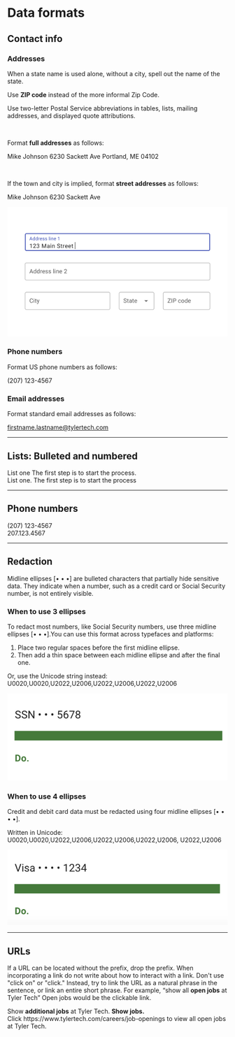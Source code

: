 # Data formats

## Contact info 

### Addresses

When a state name is used alone, without a city, spell out the name of the state.

Use **ZIP code** instead of the more informal Zip Code.

Use two-letter Postal Service abbreviations in tables, lists, mailing addresses, and displayed quote attributions.

<br />

Format **full addresses** as follows:

Mike Johnson
6230 Sackett Ave
Portland, ME 04102

<br />

If the town and city is implied, format **street addresses** as follows:

Mike Johnson
6230 Sackett Ave

<ImageBlock max-width="400px">

![An example of a text field form laying out addresses](./images/address-example.png)

</ImageBlock>

### Phone numbers

Format US phone numbers as follows:

(207) 123-4567

### Email addresses

Format standard email addresses as follows:

firstname.lastname@tylertech.com

---

## Lists: Bulleted and numbered

<Columns columns="two" type="equal" denseSpacing={true}>
  <div>
    <DoDontGrid titleText="Do">
      <DoDontTextSection>
        <DoDontText type="do">List one</DoDontText>
        <DoDontText type="do">The first step is to start the process. </DoDontText>
      </DoDontTextSection>
    </DoDontGrid>
  </div>

  <div>
    <DoDontGrid titleText="Don't">
      <DoDontTextSection>
        <DoDontText type="dont">List one.</DoDontText>
        <DoDontText type="dont">The first step is to start the process</DoDontText>
      </DoDontTextSection>
    </DoDontGrid>
  </div>
</Columns>

---

## Phone numbers

<Columns columns="two" type="equal" denseSpacing={true}>
  <div>
    <DoDontGrid titleText="Do">
      <DoDontTextSection>
        <DoDontText type="do">(207) 123-4567</DoDontText>
      </DoDontTextSection>
    </DoDontGrid>
  </div>

  <div>
    <DoDontGrid titleText="Don't">
      <DoDontTextSection>
        <DoDontText type="dont">207.123.4567</DoDontText>
      </DoDontTextSection>
    </DoDontGrid>
  </div>
</Columns>

---

## Redaction 

Midline ellipses [• • •] are bulleted characters that partially hide sensitive data. They indicate when a number, such as a credit card or Social Security number, is not entirely visible.

### When to use 3 ellipses

To redact most numbers, like Social Security numbers, use three midline ellipses [• • •].You can use this format across typefaces and platforms:
1. Place two regular spaces before the first midline ellipse.
2. Then add a thin space between each midline ellipse and after the final one.

Or, use the Unicode string instead: U0020,U0020,U2022,U2006,U2022,U2006,U2022,U2006

<ImageBlock maxWidth="300px">

![ Image of a SSN using 3 dot redaction. ](./images/3-ellipses.png)

</ImageBlock>

### When to use 4 ellipses 

Credit and debit card data must be redacted using four midline ellipses [• • • •].

Written in Unicode: U0020,U0020,U2022,U2006,U2022,U2006,U2022,U2006, U2022,U2006 

<ImageBlock maxWidth="300px">

![ Image of a Visa number using 4 dot redaction. ](./images/4-ellipses.png)

</ImageBlock>


---

## URLs

If a URL can be located without the prefix, drop the prefix. 
When incorporating a link do not write about how to interact with a link.  Don't use "click on" or "click." Instead, try to link the URL as a natural phrase in the sentence, or link an entire short phrase. For example, “show all **open jobs** at Tyler Tech” Open jobs would be the clickable link. 

<Columns columns="two" type="equal" denseSpacing={true}>
  <div>
    <DoDontGrid titleText="Do">
      <DoDontTextSection>
        <DoDontText type="do">Show <b>additional jobs</b> at Tyler Tech.</DoDontText>
        <DoDontText type="do"><b>Show jobs.</b></DoDontText>
      </DoDontTextSection>
    </DoDontGrid>
  </div>

  <div>
    <DoDontGrid titleText="Don't">
      <DoDontTextSection>
        <DoDontText type="dont">Click https://www.tylertech.com/careers/job-openings to view all open jobs at Tyler Tech.</DoDontText>
      </DoDontTextSection>
    </DoDontGrid>
  </div>
</Columns>